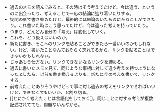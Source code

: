 - 過去のメモを読んでみると、その時はそう考えてたけど、今は違う、というのに出会ったり、考えることで一応の結論に辿り着いたりする。 
- 疑問の形で書き始めたけど、最終的には結論めいたものに至ることができたり。これ書いた時はこう思ってたけど、今は違った考えを持っていたり。
- つまり、どんどん自分の「考え」は変化していく。
- これを、どう扱えばいいのか。
- 新たに書き、そこへのリンクを貼ることができたら一番いいのかもしれない。けど、書いたことなんておそらく忘れてるから、リンクを貼ることはできないかもしれない。
- じゃあもう仕方ない。リンクできないならリンクを諦める。
- 過去に書いたメモを見て、同じような事柄に対して違う考えを持つようになったとしたら、以前を書き換えるよりも、新たに今の考えを書いて、リンクする。
- 前考えたことありそうやけどって事に対し過去の考えをリンクできればいいけど、できなくてもいいか、と割り切る。
- [[とにかく考えたことは言語化をしておく]]。同じことに対する考えが複数記述されてても、問題ないんやから。
